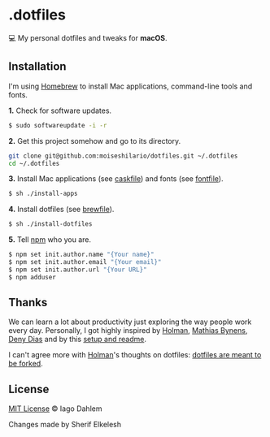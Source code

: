 # .dotfiles

:computer: My personal dotfiles and tweaks for **macOS**.

## Installation

I'm using [Homebrew](https://brew.sh/) to install Mac applications, command-line tools and fonts.

**1.** Check for software updates.

```sh
$ sudo softwareupdate -i -r
```

**2.** Get this project somehow and go to its directory.

```sh
git clone git@github.com:moiseshilario/dotfiles.git ~/.dotfiles
cd ~/.dotfiles
```

**3.** Install Mac applications (see [caskfile](brew/caskfile)) and fonts (see [fontfile](brew/fontfile)).

```sh
$ sh ./install-apps
```

**4.** Install dotfiles (see [brewfile](brew/brewfile)).

```sh
$ sh ./install-dotfiles
```

**5.** Tell [npm](https://www.npmjs.com/) who you are.

```sh
$ npm set init.author.name "{Your name}"
$ npm set init.author.email "{Your email}"
$ npm set init.author.url "{Your URL}"
$ npm adduser
```

## Thanks

We can learn a lot about productivity just exploring the way people work every day. Personally, I got highly inspired by [Holman](https://github.com/holman/dotfiles), [Mathias Bynens](https://github.com/mathiasbynens/dotfiles), [Deny Dias](https://github.com/denydias/dotfiles) and by this [setup and readme](https://github.com/diessica/dotfiles).

I can't agree more with [Holman](https://github.com/holman)'s thoughts on dotfiles: [dotfiles are meant to be forked](http://zachholman.com/2010/08/dotfiles-are-meant-to-be-forked).

## License

[MIT License](http://iagodahlem.mit-license.org/) © Iago Dahlem

Changes made by Sherif Elkelesh
